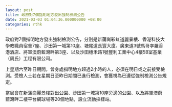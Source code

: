```yaml
---
layout: post
title: 政府對7個指明地方發出強制檢測公告
date: 2021-03-03 01:04:36.000000000 +08:00
categories: rthk
---
```


政府對7個指明地方發出強制檢測公告，分別是新蒲崗彩虹道麗景樓、香港科技大學教職員宿舍7座、沙田第一城第10座、塘尾道長豐大廈、廣東道3號馬哥孛羅香港酒店、將軍澳蔚藍灣畔第3座、以及沙田穗禾路1號豐利工業中心4樓5B室基業（周氏）工程有限公司。

上星期六至昨日期間，曾身處指明地方超過2小時的人，必須在明日或之前接受檢測。受檢人士若在星期日至昨日期間已進行檢測，會獲視為已遵從強制檢測公告規定。

當局會在新蒲崗麗景樓對出公園、沙田第一城第10座旁邊的公園、以及將軍澳蔚藍灣畔二樓平台網球場等20個地點，設立流動採樣站。
